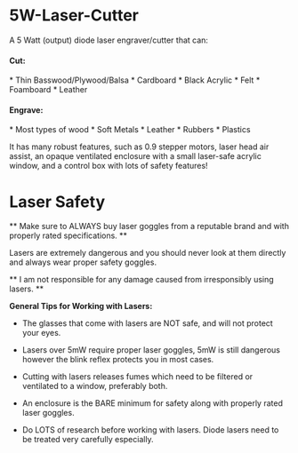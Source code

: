 # 5W-Laser-Cutter
A 5 Watt (output) diode laser engraver/cutter that can:

<h4>Cut: </h4>
* Thin Basswood/Plywood/Balsa
* Cardboard
* Black Acrylic
* Felt
* Foamboard
* Leather

<h4> Engrave: </h4>
  * Most types of wood
  * Soft Metals
  * Leather
  * Rubbers
  * Plastics
  


It has many robust features, such as 0.9 stepper motors, laser head air assist, an opaque ventilated enclosure with a small laser-safe acrylic window, and a control box with lots of safety features!



<h1>Laser Safety</h1>

** Make sure to ALWAYS buy laser goggles from a reputable brand and with properly rated specifications. **

Lasers are extremely dangerous and you should never look at them directly and always wear proper safety goggles. 

** I am not responsible for any damage caused from irresponsibly using lasers. ** 

**General Tips for Working with Lasers:**

* The glasses that come with lasers are NOT safe, and will not protect your eyes.

* Lasers over 5mW require proper laser goggles, 5mW is still dangerous however the blink reflex protects you in most cases.

* Cutting with lasers releases fumes which need to be filtered or ventilated to a window, preferably both.

* An enclosure is the BARE minimum for safety along with properly rated laser goggles.

* Do LOTS of research before working with lasers. Diode lasers need to be treated very carefully especially.
